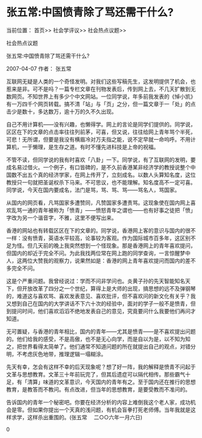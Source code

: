 # 张五常:中国愤青除了骂还需干什么?

当前位置： 首页>> 社会学评议>> 社会热点议题>>

社会热点议题

张五常:中国愤青除了骂还需干什么?

2007-04-07 作者： 张五常

互联网无疑是人类的一个奇怪发明。对我们这些写稿先生，这发明提供了机会，也惹来是非。可不是吗？一篇专栏文章在刊物发表后，传到网上去，不几天扩散到无数网页。不知世界上有多少个中文网站。一位同学说，年多前我发表的《悼小凯》有一万四千个网页转载。搞不清「站」与「页」之分，但一篇文章于一「处」的点击少是数十，多达数万，逾十万的久不久出现。

自己不用计算机——没有兴趣，也懒得学。网上的言论是同学们提供的。同学说，区区在下的文章的点击率往往列前茅，可喜，但又说，往往给网上青年骂个半死，可悲！无所谓，但要是我没有横眉冷对万夫指之能，说不定早就一命呜呼。不用计算机，一于懒理，是生存之道。有时不懂先进科技是上帝的祝福。

不管不读，但同学说的我有时喜欢「八卦」一下。同学说，有了互联网的发明，要成名易过借火。一个例子，有口皆碑的，是不久前香港某非经济学的教授说整个中国数不出五个真的经济学家，在网上传开了，立刻成名。以数人头算知名度，这位教授只一句就把圣诞权杀下马来。不可思议，也不能理解。知名度高不一定可喜。同学说，今天在国内要成名，法门是骂，骂、骂、骂——骂名人，骂国家。

从国内的网页看，凡骂国家多遭赞同，凡赞国家多遭责骂。这现象使在国内网上喜欢乱骂一通的青年被称为「愤青」——愤怒青年之谓也——也有好事之徒把「愤」字改为另一个谐音字，不雅，这里不便写出来。

香港的网站也有转载区区在下的文章的。同学说，香港网上客的意识与国内的很不一样：没有愤青，英语水平较高，论事较为客观。作为国际城市百多年，这区别不足为怪。但几天前的晚上我突然想到一个怪现象。那是香港网上的青年喜欢提问，但国内的却近于完全不问。为此我找两位常在网上跑的同学查询，一言惊醒梦中人，这两位大赞我的观察力，说果然如是：香港的网上青年喜欢提问而国内的差不多完全不问。

这是个严重问题。我曾经说过：学而不问非学问也。炎黄子孙的先天智能知名天下，但开放改革了四分之一个世纪，算得上是大师的出现，搞思想的远不及弹钢琴的，难道这与喜欢骂、喜欢发表意见、喜欢批评，但不喜欢问的新文化有关乎？我又想到自己在国内的大学讲话不下六十次的经验中，面对的学子一般不是愤青，但到提问时间，他们喜欢滔滔不绝地发表自己的意见，究竟要问什么我要他们再问才知道。

无可置疑，与香港的青年相比，国内的青年——尤其是愤青——是不喜欢提出问题的。他们给我的感受，不是高傲，也不是无心向学，而是自以为是，以不知为知之，把世界看得太简单了。他们通常不知道问题的所在就提出自己的观点，对错分明，不考虑灰色地带，推理逻辑一塌糊涂。

先天有幸，怎会有这样不幸的后天现象呢？想了好一阵，我的解释是愤青不问起于文革与思想教育。文革三十年前玩完了，但其后遗症可以隔代相传。那些霸气十足，有「清算」味道的文革意识，今天国内的青年有之。至于国内还在推行的思想教育，是教答而不教问。有点改进，但当年的思想教育，是要受教而不准问的。

告诉国内的青年一个秘密吧。你要在经济分析的内容上难倒我这个老人家，成功机会是零。但如果你提出一个天真的浅问题，有机会盲拳打死老师傅。当年我就是这样求学，这样杀出重围的。(张五常　 二○○六年一月六日)

0